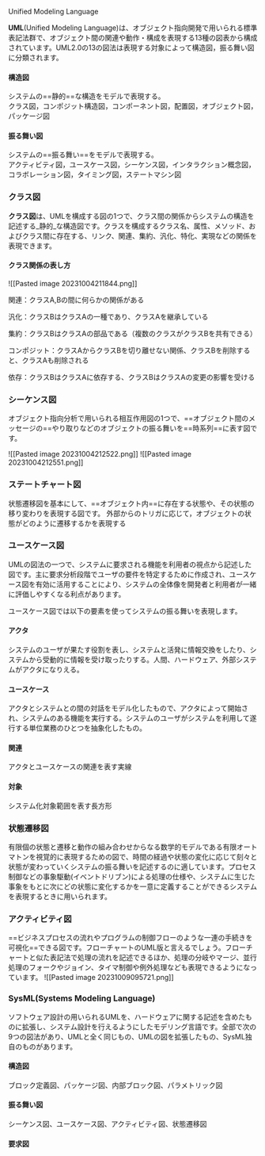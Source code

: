 Unified Modeling Language

**UML**(Unified Modeling Language)は、オブジェクト指向開発で用いられる標準表記法群で、オブジェクト間の関連や動作・構成を表現する13種の図表から構成されています。UML2.0の13の図法は表現する対象によって構造図，振る舞い図に分類されます。

#### 構造図

システムの==静的==な構造をモデルで表現する。  
クラス図，コンポジット構造図，コンポーネント図，配置図，オブジェクト図，パッケージ図

#### 振る舞い図

システムの==振る舞い==をモデルで表現する。  
アクティビティ図，ユースケース図，シーケンス図，インタラクション概念図，コラボレーション図，タイミング図，ステートマシン図


### クラス図

**クラス図**は、UMLを構成する図の1つで、クラス間の関係からシステムの構造を記述する_静的_な構造図です。クラスを構成するクラス名、属性、メソッド、およびクラス間に存在する、リンク、関連、集約、汎化、特化、実現などの関係を表現できます。

#### クラス関係の表し方
![[Pasted image 20231004211844.png]]

関連：クラスA,Bの間に何らかの関係がある

汎化：クラスBはクラスAの一種であり、クラスAを継承している

集約：クラスBはクラスAの部品である（複数のクラスがクラスBを共有できる）

コンポジット：クラスAからクラスBを切り離せない関係、クラスBを削除すると、クラスAも削除される

依存：クラスBはクラスAに依存する、クラスBはクラスAの変更の影響を受ける

### シーケンス図
オブジェクト指向分析で用いられる相互作用図の1つで、==オブジェクト間のメッセージの==やり取りなどのオブジェクトの振る舞いを==時系列==に表す図です。

![[Pasted image 20231004212522.png]]
![[Pasted image 20231004212551.png]]

### ステートチャート図
状態遷移図を基本にして、==オブジェクト内==に存在する状態や、その状態の移り変わりを表現する図です。
外部からのトリガに応じて，オブジェクトの状態がどのように遷移するかを表現する

### ユースケース図
UMLの図法の一つで、システムに要求される機能を利用者の視点から記述した図です。主に要求分析段階でユーザの要件を特定するために作成され、ユースケース図を有効に活用することにより、システムの全体像を開発者と利用者が一緒に評価しやすくなる利点があります。

ユースケース図では以下の要素を使ってシステムの振る舞いを表現します。

#### アクタ

システムのユーザが果たす役割を表し、システムと活発に情報交換をしたり、システムから受動的に情報を受け取ったりする。人間、ハードウェア、外部システムがアクタになりえる。

#### ユースケース

アクタとシステムとの間の対話をモデル化したもので、アクタによって開始され、システムのある機能を実行する。システムのユーザがシステムを利用して遂行する単位業務のひとつを抽象化したもの。

#### 関連

アクタとユースケースの関連を表す実線

#### 対象

システム化対象範囲を表す長方形

### 状態遷移図
有限個の状態と遷移と動作の組み合わせからなる数学的モデルである有限オートマトンを視覚的に表現するための図で、時間の経過や状態の変化に応じて刻々と状態が変わっていくシステムの振る舞いを記述するのに適しています。プロセス制御などの事象駆動(イベントドリブン)による処理の仕様や、システムに生じた事象をもとに次にどの状態に変化するかを一意に定義することができるシステムを表現するときに用いられます。



### アクティビティ図
==ビジネスプロセスの流れやプログラムの制御フローのような一連の手続きを可視化==できる図です。フローチャートのUML版と言えるでしょう。フローチャートと似た表記法で処理の流れを記述できるほか、処理の分岐やマージ、並行処理のフォークやジョイン、タイマ制御や例外処理なども表現できるようになっています。
![[Pasted image 20231009095721.png]]

### **SysML**(Systems Modeling Language)
ソフトウェア設計の用いられるUMLを、ハードウェアに関する記述を含めたものに拡張し、システム設計を行えるようにしたモデリング言語です。全部で次の9つの図法があり、UMLと全く同じもの、UMLの図を拡張したもの、SysML独自のものがあります。

#### 構造図

ブロック定義図、パッケージ図、内部ブロック図、パラメトリック図

#### 振る舞い図

シーケンス図、ユースケース図、アクティビティ図、状態遷移図

#### 要求図

